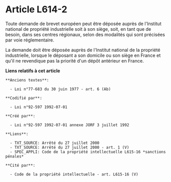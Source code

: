 # Article L614-2

Toute demande de brevet européen peut être déposée auprès de l'Institut national de propriété industrielle soit à son siège,
soit, en tant que de besoin, dans ses centres régionaux, selon des modalités qui sont précisées par voie réglementaire.

La demande doit être déposée auprès de l'Institut national de la propriété industrielle, lorsque le déposant a son domicile
ou son siège en France et qu'il ne revendique pas la priorité d'un dépôt antérieur en France.

**Liens relatifs à cet article**

	**Anciens textes**:

	  - Loi n°77-683 du 30 juin 1977 - art. 6 (Ab)

	**Codifié par**:

	  - Loi n°92-597 1992-07-01

	**Créé par**:

	  - Loi n°92-597 1992-07-01 annexe JORF 3 juillet 1992

	**Liens**:

	  - TXT_SOURCE: Arrêté du 27 juillet 2000
	  - TXT_SOURCE: Arrêté du 27 juillet 2000 - art. 1 (V)
	  - SPEC_APPLI: Code de la propriété intellectuelle L615-16 *sanctions pénales*

	**Cité par**:

	  - Code de la propriété intellectuelle - art. L615-16 (V)
